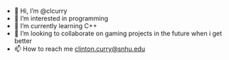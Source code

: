 - 👋 Hi, I’m @clcurry
- 👀 I’m interested in programming
- 🌱 I’m currently learning C++
- 💞️ I’m looking to collaborate on gaming projects in the future when i get better
- 📫 How to reach me clinton.curry@snhu.edu

<!---
clcurry/clcurry is a ✨ special ✨ repository because its `README.md` (this file) appears on your GitHub profile.
You can click the Preview link to take a look at your changes.
--->
